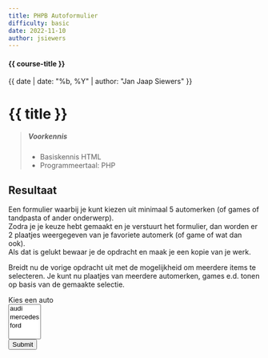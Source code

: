 ```yaml
---
title: PHPB Autoformulier
difficulty: basic
date: 2022-11-10
author: jsiewers
---
```


#### {{ course-title }}
{{ date | date: "%b, %Y" | author: "Jan Jaap Siewers" }}

# {{ title }}

> ##### Voorkennis
> * Basiskennis HTML
> * Programmeertaal: PHP


## Resultaat
Een formulier waarbij je kunt kiezen uit minimaal 5 automerken (of games of tandpasta of ander onderwerp).  
Zodra je je keuze hebt gemaakt en je verstuurt het formulier, dan worden er 2 plaatjes weergegeven van je favoriete automerk (of game of wat dan ook).  
Als dat is gelukt bewaar je de opdracht en maak je een kopie van je werk.

Breidt nu de vorige opdracht uit met de mogelijkheid om meerdere items te selecteren. 
Je kunt nu plaatjes van meerdere automerken, games e.d. tonen op basis van de gemaakte selectie.

<div class="html">
    <form action="https://static.edutorial.nl/php/auto_choice.php" method="post">
        <label style="display:block;" for="auto">Kies een auto</label>
        <select name="auto[]" multiple>
            <option>audi</option>
            <option>mercedes</option>
            <option>ford</option>
        </select><br>
        <input type="submit">
    </form>
</div>